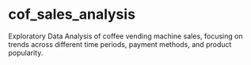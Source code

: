 # cof_sales_analysis
Exploratory Data Analysis of coffee vending machine sales, focusing on trends across different time periods, payment methods, and product popularity.
